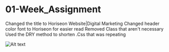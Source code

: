 # 01-Week_Assignment
Changed the title to Horiseon Website|Digital Marketing
Changed header color font to Horiseon for easier read
Removed Class that aren't necessary
Used the DRY method to shorten .Css that was repeating










<img src="Screen Shot 2022-07-10 at 7.34.35 PM.png" alt="Alt text" title="Screenshot of website">